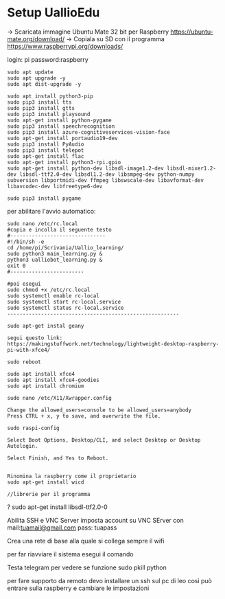 # Setup UallioEdu
-> Scaricata immagine Ubuntu Mate 32 bit per Raspberry https://ubuntu-mate.org/download/
-> Copiala su SD con il programma https://www.raspberrypi.org/downloads/

login: pi
password:raspberry

```
sudo apt update
sudo apt upgrade -y
sudo apt dist-upgrade -y

sudo apt install python3-pip
sudo pip3 install tts
sudo pip3 install gtts
sudo pip3 install playsound
sudo apt-get install python-pygame
sudo pip3 install speechrecognition
sudo pip3 install azure-cognitiveservices-vision-face
sudo apt-get install portaudio19-dev
sudo pip3 install PyAudio
sudo pip3 install telepot
sudo apt-get install flac
sudo apt-get install python3-rpi.gpio
sudo apt-get install python-dev libsdl-image1.2-dev libsdl-mixer1.2-dev libsdl-ttf2.0-dev libsdl1.2-dev libsmpeg-dev python-numpy subversion libportmidi-dev ffmpeg libswscale-dev libavformat-dev libavcodec-dev libfreetype6-dev

sudo pip3 install pygame

```

per abilitare l'avvio automatico:


```
sudo nano /etc/rc.local
#copia e incolla il seguente testo
#-------------------------------
#!/bin/sh -e
cd /home/pi/Scrivania/Uallio_learning/
sudo python3 main_learning.py &
python3 ualliobot_learning.py &
exit 0
#------------------------

#poi esegui
sudo chmod +x /etc/rc.local
sudo systemctl enable rc-local
sudo systemctl start rc-local.service
sudo systemctl status rc-local.service
--------------------------------------------------------
```
```
sudo apt-get instal geany

segui questo link:
https://makingstuffwork.net/technology/lightweight-desktop-raspberry-pi-with-xfce4/

sudo reboot

sudo apt install xfce4 
sudo apt install xfce4-goodies 
sudo apt install chromium 

sudo nano /etc/X11/Xwrapper.config

Change the allowed_users=console to be allowed_users=anybody
Press CTRL + x, y to save, and overwrite the file.

sudo raspi-config

Select Boot Options, Desktop/CLI, and select Desktop or Desktop Autologin.

Select Finish, and Yes to Reboot.


Rinomina la raspberry come il proprietario
sudo apt-get install wicd

//librerie per il programma
```

? sudo apt-get install libsdl-ttf2.0-0

Abilita SSH e VNC Server
imposta account su VNC SErver
con mail:tuamail@gmail.com
pass: tuapass

Crea una rete di base alla quale si collega sempre il wifi

per far riavviare il sistema esegui il comando


Testa telegram per vedere se funzione
sudo pkill python

per fare supporto da remoto devo installare un ssh sul pc di leo così può entrare sulla raspberry e cambiare le impostazioni

